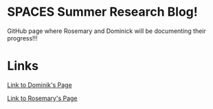 # SPACES Summer Research Blog!
GitHub page where Rosemary and Dominick will be documenting their progress!!!

# Links
[Link to Dominik's Page](/dominick.md)

[Link to Rosemary's Page](/rosemary.md)
